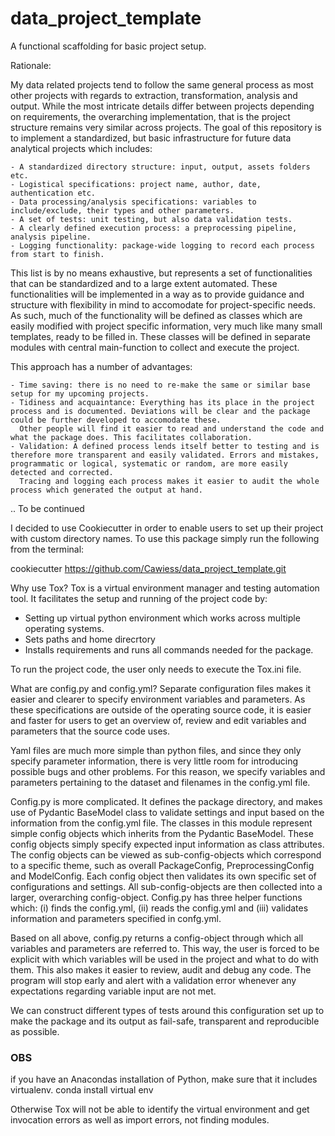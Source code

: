 # data_project_template
A functional scaffolding for basic project setup.

Rationale:

My data related projects tend to follow the same general process as most other projects with regards to extraction, transformation, analysis and output. While the most intricate details differ between projects depending on requirements, the overarching implementation, that is the project structure remains very similar across projects. The goal of this repository is to implement a standardized, but basic infrastructure for future data analytical projects which includes:

    - A standardized directory structure: input, output, assets folders etc.
    - Logistical specifications: project name, author, date, authentication etc.
    - Data processing/analysis specifications: variables to include/exclude, their types and other parameters.
    - A set of tests: unit testing, but also data validation tests.
    - A clearly defined execution process: a preprocessing pipeline, analysis pipeline.
    - Logging functionality: package-wide logging to record each process from start to finish.

This list is by no means exhaustive, but represents a set of functionalities that can be standardized and to a large extent automated. These functionalities will be implemented in a way as to provide guidance and structure with flexibility in mind to accomodate for project-specific needs. As such, much of the functionality will be defined as classes which are easily modified with project specific information, very much like many small templates, ready to be filled in. These classes will be defined in separate modules with central main-function to collect and execute the project.

This approach has a number of advantages:

    - Time saving: there is no need to re-make the same or similar base setup for my upcoming projects.
    - Tidiness and acquaintance: Everything has its place in the project process and is documented. Deviations will be clear and the package could be further developed to accomodate these. 
      Other people will find it easier to read and understand the code and what the package does. This facilitates collaboration.
    - Validation: A defined process lends itself better to testing and is therefore more transparent and easily validated. Errors and mistakes, programmatic or logical, systematic or random, are more easily detected and corrected.
      Tracing and logging each process makes it easier to audit the whole process which generated the output at hand.


.. To be continued

I decided to use Cookiecutter in order to enable users to set up their project with custom directory names. To use this package simply run the following from the terminal:

cookiecutter https://github.com/Cawiess/data_project_template.git


Why use Tox?
Tox is a virtual environment manager and testing automation tool.
It facilitates the setup and running of the project code by:
  - Setting up virtual python environment which works across multiple operating systems.
  - Sets paths and home direcrtory
  - Installs requirements and runs all commands needed for the package.

To run the project code, the user only needs to execute the Tox.ini file.

What are config.py and config.yml?
Separate configuration files makes it easier and clearer to specify environment variables and parameters. As these specifications are outside of the operating source code, it is easier and faster for users to get an overview of, review and edit variables and parameters that the source code uses. 

Yaml files are much more simple than python files, and since they only specify parameter information, there is very little room for introducing possible bugs and other problems. For this reason, we specify variables and parameters pertaining to the dataset and filenames in the config.yml file.

Config.py is more complicated. It defines the package directory, and makes use of Pydantic BaseModel class to validate settings and input based on the information from the config.yml file. The classes in this module represent simple config objects which inherits from the Pydantic BaseModel. These config objects simply specify expected input information as class attributes. The config objects can be viewed as sub-config-objects which correspond to a specific theme, such as overall PackageConfig, PreprocessingConfig and ModelConfig. Each config object then validates its own specific set of configurations and settings. All sub-config-objects are then collected into a larger, overarching config-object.
Config.py has three helper functions which: (i) finds the config.yml, (ii) reads the config.yml and (iii) validates information and parameters specified in confg.yml.

Based on all above, config.py returns a config-object through which all variables and parameters are referred to. This way, the user is forced to be explicit with which variables will be used in the project and what to do with them. This also makes it easier to review, audit and debug any code. The program will stop early and alert with a validation error whenever any expectations regarding variable input are not met.

We can construct different types of tests around this configuration set up to make 
the package and its output as fail-safe, transparent and reproducible as possible.

### OBS ###
if you have an Anacondas installation of Python, make sure that it includes virtualenv.
conda install virtual env

Otherwise Tox will not be able to identify the virtual environment and get invocation errors as well as import errors, not finding modules.